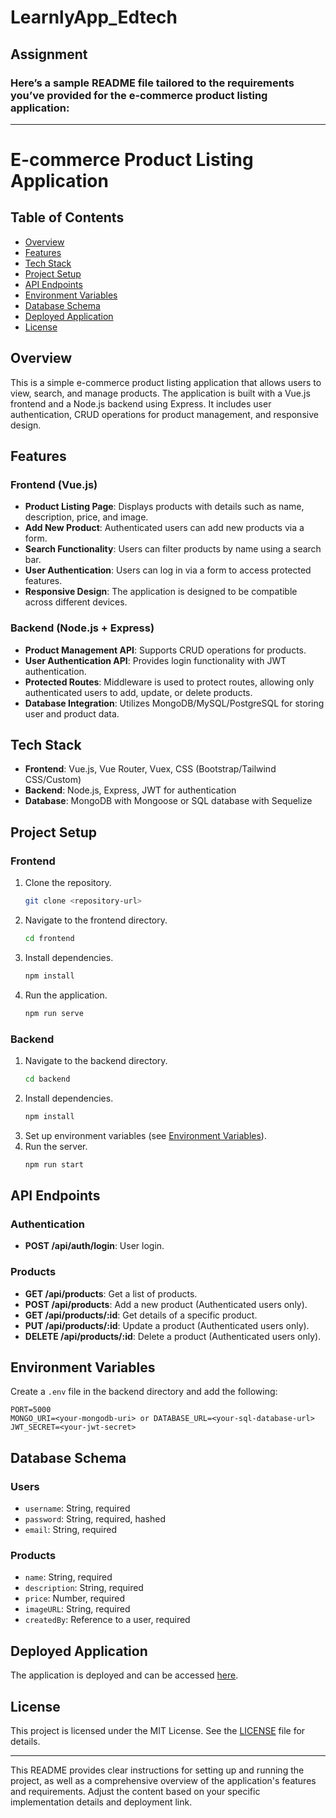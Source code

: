 # LearnlyApp_Edtech
## Assignment 
### Here’s a sample README file tailored to the requirements you’ve provided for the e-commerce product listing application:

---

# E-commerce Product Listing Application

## Table of Contents

- [Overview](#overview)
- [Features](#features)
- [Tech Stack](#tech-stack)
- [Project Setup](#project-setup)
- [API Endpoints](#api-endpoints)
- [Environment Variables](#environment-variables)
- [Database Schema](#database-schema)
- [Deployed Application](#deployed-application)
- [License](#license)

## Overview

This is a simple e-commerce product listing application that allows users to view, search, and manage products. The application is built with a Vue.js frontend and a Node.js backend using Express. It includes user authentication, CRUD operations for product management, and responsive design.

## Features

### Frontend (Vue.js)
- **Product Listing Page**: Displays products with details such as name, description, price, and image.
- **Add New Product**: Authenticated users can add new products via a form.
- **Search Functionality**: Users can filter products by name using a search bar.
- **User Authentication**: Users can log in via a form to access protected features.
- **Responsive Design**: The application is designed to be compatible across different devices.

### Backend (Node.js + Express)
- **Product Management API**: Supports CRUD operations for products.
- **User Authentication API**: Provides login functionality with JWT authentication.
- **Protected Routes**: Middleware is used to protect routes, allowing only authenticated users to add, update, or delete products.
- **Database Integration**: Utilizes MongoDB/MySQL/PostgreSQL for storing user and product data.

## Tech Stack

- **Frontend**: Vue.js, Vue Router, Vuex, CSS (Bootstrap/Tailwind CSS/Custom)
- **Backend**: Node.js, Express, JWT for authentication
- **Database**: MongoDB with Mongoose or SQL database with Sequelize

## Project Setup

### Frontend

1. Clone the repository.
   ```bash
   git clone <repository-url>
   ```
2. Navigate to the frontend directory.
   ```bash
   cd frontend
   ```
3. Install dependencies.
   ```bash
   npm install
   ```
4. Run the application.
   ```bash
   npm run serve
   ```

### Backend

1. Navigate to the backend directory.
   ```bash
   cd backend
   ```
2. Install dependencies.
   ```bash
   npm install
   ```
3. Set up environment variables (see [Environment Variables](#environment-variables)).
4. Run the server.
   ```bash
   npm run start
   ```

## API Endpoints

### Authentication
- **POST /api/auth/login**: User login.

### Products
- **GET /api/products**: Get a list of products.
- **POST /api/products**: Add a new product (Authenticated users only).
- **GET /api/products/:id**: Get details of a specific product.
- **PUT /api/products/:id**: Update a product (Authenticated users only).
- **DELETE /api/products/:id**: Delete a product (Authenticated users only).

## Environment Variables

Create a `.env` file in the backend directory and add the following:

```
PORT=5000
MONGO_URI=<your-mongodb-uri> or DATABASE_URL=<your-sql-database-url>
JWT_SECRET=<your-jwt-secret>
```

## Database Schema

### Users
- `username`: String, required
- `password`: String, required, hashed
- `email`: String, required

### Products
- `name`: String, required
- `description`: String, required
- `price`: Number, required
- `imageURL`: String, required
- `createdBy`: Reference to a user, required

## Deployed Application

The application is deployed and can be accessed [here](#).

## License

This project is licensed under the MIT License. See the [LICENSE](LICENSE) file for details.

---

This README provides clear instructions for setting up and running the project, as well as a comprehensive overview of the application's features and requirements. Adjust the content based on your specific implementation details and deployment link.
